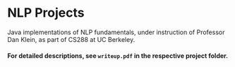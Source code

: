 # NLP Projects
Java implementations of NLP fundamentals, under instruction of Professor Dan Klein, as part of CS288 at UC Berkeley. 

#### For detailed descriptions, see `writeup.pdf` in the respective project folder.
